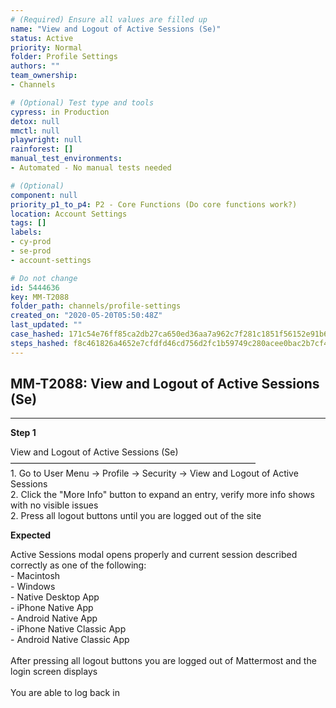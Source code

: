 ```yaml
---
# (Required) Ensure all values are filled up
name: "View and Logout of Active Sessions (Se)"
status: Active
priority: Normal
folder: Profile Settings
authors: ""
team_ownership: 
- Channels

# (Optional) Test type and tools
cypress: in Production
detox: null
mmctl: null
playwright: null
rainforest: []
manual_test_environments: 
- Automated - No manual tests needed

# (Optional)
component: null
priority_p1_to_p4: P2 - Core Functions (Do core functions work?)
location: Account Settings
tags: []
labels: 
- cy-prod
- se-prod
- account-settings

# Do not change
id: 5444636
key: MM-T2088
folder_path: channels/profile-settings
created_on: "2020-05-20T05:50:48Z"
last_updated: ""
case_hashed: 171c54e76ff85ca2db27ca650ed36aa7a962c7f281c1851f56152e91b699a288176282917b969ac15d69c17fadb6ca80
steps_hashed: f8c461826a4652e7cfdfd46cd756d2fc1b59749c280acee0bac2b7cf45ef4aca1f4f5e6e18abebee663327b3444d093d
---
```


## MM-T2088: View and Logout of Active Sessions (Se)

---

**Step 1**

View and Logout of Active Sessions (Se)\
————————————————————————————\
1\. Go to User Menu -> Profile -> Security -> View and Logout of Active Sessions\
2\. Click the "More Info" button to expand an entry, verify more info shows with no visible issues\
2\. Press all logout buttons until you are logged out of the site

**Expected**

Active Sessions modal opens properly and current session described correctly as one of the following:\
\- Macintosh\
\- Windows\
\- Native Desktop App\
\- iPhone Native App\
\- Android Native App\
\- iPhone Native Classic App\
\- Android Native Classic App\
\
After pressing all logout buttons you are logged out of Mattermost and the login screen displays\
\
You are able to log back in
